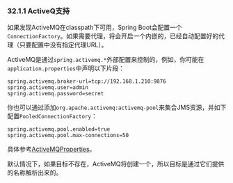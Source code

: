 ### 32.1.1 ActiveQ支持

如果发现ActiveMQ在classpath下可用，Spring Boot会配置一个`ConnectionFactory`。如果需要代理，将会开启一个内嵌的，已经自动配置好的代理（只要配置中没有指定代理URL）。

ActiveMQ是通过`spring.activemq.*`外部配置来控制的，例如，你可能在`application.properties`中声明以下片段：
```properties
spring.activemq.broker-url=tcp://192.168.1.210:9876
spring.activemq.user=admin
spring.activemq.password=secret
```
你也可以通过添加`org.apache.activemq:activemq-pool`来集合JMS资源，并如下配置`PooledConnectionFactory`：
```properties
spring.activemq.pool.enabled=true
spring.activemq.pool.max-connections=50
```
具体参考[ActiveMQProperties](http://github.com/spring-projects/spring-boot/tree/master/spring-boot-autoconfigure/src/main/java/org/springframework/boot/autoconfigure/jms/activemq/ActiveMQProperties.java)。

默认情况下，如果目标不存在，ActiveMQ将创建一个，所以目标是通过它们提供的名称解析出来的。
